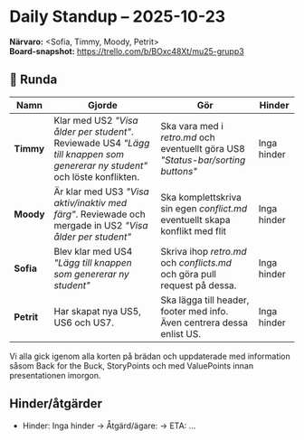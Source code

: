 # Daily Standup – 2025-10-23

**Närvaro:** <Sofia, Timmy, Moody, Petrit>  
**Board-snapshot:** <https://trello.com/b/BOxc48Xt/mu25-grupp3>

## 🧭 Runda

| **Namn** | **Gjorde** | **Gör** | **Hinder** |
|-----------|-------------|----------|-------------|
| **Timmy** | Klar med US2 *"Visa ålder per student"*. Reviewade US4 *"Lägg till knappen som genererar ny student"* och löste konflikten. | Ska vara med i *retro.md* och eventuellt göra US8 *"Status-bar/sorting buttons"* | Inga hinder |
| **Moody** | Är klar med US3 *"Visa aktiv/inaktiv med färg"*. Reviewade och mergade in US2 *"Visa ålder per student"* | Ska komplettskriva sin egen *conflict.md* eventuellt skapa konflikt med flit | Inga hinder |
| **Sofia** | Blev klar med  US4 *"Lägg till knappen som genererar ny student"*| Skriva ihop *retro.md* och *conflicts.md* och göra pull request på dessa. | Inga hinder |
| **Petrit** | Har skapat nya US5, US6 och US7. | Ska lägga till header, footer med info. Även centrera dessa enlist US. | Inga hinder |

Vi alla gick igenom alla korten på brädan och uppdaterade med information såsom Back for the Buck, StoryPoints och med ValuePoints innan presentationen imorgon.

## Hinder/åtgärder
- Hinder: Inga hinder → Åtgärd/ägare:  → ETA: …
